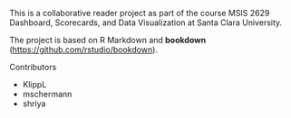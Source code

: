 This is a collaborative reader project as part of the course MSIS 2629 Dashboard, Scorecards, and Data Visualization at Santa Clara University.

The project is based on R Markdown and **bookdown** (https://github.com/rstudio/bookdown).

Contributors

* KlippL
* mschermann
* shriya

